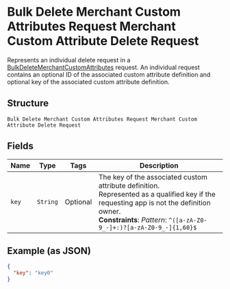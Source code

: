 
# Bulk Delete Merchant Custom Attributes Request Merchant Custom Attribute Delete Request

Represents an individual delete request in a [BulkDeleteMerchantCustomAttributes](../../doc/api/merchant-custom-attributes.md#bulk-delete-merchant-custom-attributes)
request. An individual request contains an optional ID of the associated custom attribute definition
and optional key of the associated custom attribute definition.

## Structure

`Bulk Delete Merchant Custom Attributes Request Merchant Custom Attribute Delete Request`

## Fields

| Name | Type | Tags | Description |
|  --- | --- | --- | --- |
| `key` | `String` | Optional | The key of the associated custom attribute definition.<br>Represented as a qualified key if the requesting app is not the definition owner.<br>**Constraints**: *Pattern*: `^([a-zA-Z0-9_-]+:)?[a-zA-Z0-9_-]{1,60}$` |

## Example (as JSON)

```json
{
  "key": "key0"
}
```

